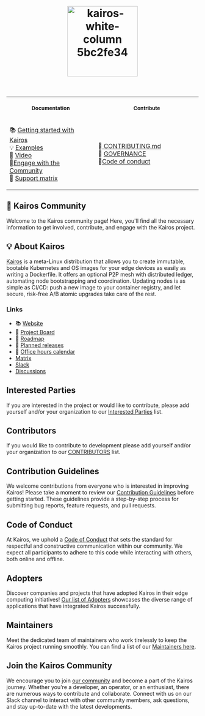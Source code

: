 <h1 align="center">
  <br>
     <img width="184" alt="kairos-white-column 5bc2fe34" src="https://user-images.githubusercontent.com/2420543/193010398-72d4ba6e-7efe-4c2e-b7ba-d3a826a55b7d.png">
    <br>
<br>
</h1>
<table>
<tr>
<th align="center">
<img width="640" height="1px">
<p> 
<small>
Documentation
</small>
</p>
</th>
<th align="center">
<img width="640" height="1">
<p> 
<small>
Contribute
</small>
</p>
</th>
</tr>
<tr>
<td>

 📚 [Getting started with Kairos](https://kairos.io/docs/getting-started) <br> :bulb: [Examples](https://kairos.io/docs/examples) <br> :movie_camera: [Video](https://kairos.io/docs/media/) <br> :open_hands:[Engage with the Community](https://kairos.io/community/)<br> :robot: [Support matrix](https://kairos.io/docs/reference/image_matrix/)
  
</td>
<td>
  
🙌[ CONTRIBUTING.md ]( https://github.com/kairos-io/community/blob/main/CONTRIBUTING.md ) <br> :raising_hand: [ GOVERNANCE ]( https://github.com/kairos-io/community/blob/main/GOVERNANCE.md ) <br>:construction_worker:[Code of conduct](https://github.com/kairos-io/community/blob/main/CODE_OF_CONDUCT.md) 
  
</td>
</tr>
</table>

## :handshake: Kairos Community

Welcome to the Kairos community page! Here, you'll find all the necessary information to get involved, contribute, and engage with the Kairos project. 

## :bulb: About Kairos

[Kairos](https://kairos.io) is a meta-Linux distribution that allows you to create immutable, bootable Kubernetes and OS images for your edge devices as easily as writing a Dockerfile. It offers an optional P2P mesh with distributed ledger, automating node bootstrapping and coordination. Updating nodes is as simple as CI/CD: push a new image to your container registry, and let secure, risk-free A/B atomic upgrades take care of the rest.

### Links

- :books: [Website](https://kairos.io)
- 🧙 [Project Board](https://github.com/orgs/kairos-io/projects/1/views/1)
- 🥇 [Roadmap](https://github.com/orgs/kairos-io/projects/2)
- :loudspeaker: [Planned releases](https://github.com/kairos-io/c3os/issues?q=is%3Aissue+is%3Aopen+label%3Arelease)
- :date: [Office hours calendar](https://calendar.google.com/calendar/u/0/embed?src=c_6d65f26502a5a67c9570bb4c16b622e38d609430bce6ce7fc1d8064f2df09c11@group.calendar.google.com&ctz=Europe/Rome)
- [Matrix](https://matrix.to/#/#kairos-io:matrix.org)
- [Slack](https://join.slack.com/t/spectrocloudcommunity/shared_invite/zt-1k7wsz840-ugSsPKzZCP5gkasJ0kNpqw)
- [Discussions](https://github.com/kairos-io/kairos/discussions)

## Interested Parties

If you are interested in the project or would like to contribute, please add yourself and/or your organization to our [Interested Parties](https://github.com/kairos-io/community/blob/main/INTERESTED-PARTIES.md) list.

## Contributors

If you would like to contribute to development please add yourself and/or your organization to our [CONTRIBUTORS](https://github.com/kairos-io/community/blob/main/CONTRIBUTORS.md) list.

## Contribution Guidelines

We welcome contributions from everyone who is interested in improving Kairos! Please take a moment to review our [Contribution Guidelines](https://github.com/kairos-io/community/blob/main/CONTRIBUTING.md) before getting started. These guidelines provide a step-by-step process for submitting bug reports, feature requests, and pull requests.

## Code of Conduct

At Kairos, we uphold a [Code of Conduct](https://github.com/kairos-io/community/blob/main/CODE_OF_CONDUCT.md) that sets the standard for respectful and constructive communication within our community. We expect all participants to adhere to this code while interacting with others, both online and offline.

## Adopters

Discover companies and projects that have adopted Kairos in their edge computing initiatives! [Our list of Adopters](https://github.com/kairos-io/community/blob/main/ADOPTERS.md) showcases the diverse range of applications that have integrated Kairos successfully.

## Maintainers

Meet the dedicated team of maintainers who work tirelessly to keep the Kairos project running smoothly. You can find a list of our [Maintainers here](https://github.com/kairos-io/community/blob/main/MAINTAINERS.md).


## Join the Kairos Community

We encourage you to join [our community](https://kairos.io/community/) and become a part of the Kairos journey. Whether you're a developer, an operator, or an enthusiast, there are numerous ways to contribute and collaborate. Connect with us on our Slack channel to interact with other community members, ask questions, and stay up-to-date with the latest developments.
